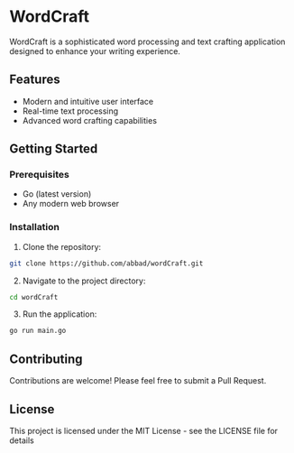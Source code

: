 # WordCraft

WordCraft is a sophisticated word processing and text crafting application designed to enhance your writing experience.

## Features

- Modern and intuitive user interface
- Real-time text processing
- Advanced word crafting capabilities

## Getting Started

### Prerequisites

- Go (latest version)
- Any modern web browser

### Installation

1. Clone the repository:
```bash
git clone https://github.com/abbad/wordCraft.git
```

2. Navigate to the project directory:
```bash
cd wordCraft
```

3. Run the application:
```bash
go run main.go
```

## Contributing

Contributions are welcome! Please feel free to submit a Pull Request.

## License

This project is licensed under the MIT License - see the LICENSE file for details